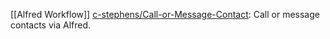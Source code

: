 


[[Alfred Workflow]]
[c-stephens/Call-or-Message-Contact](https://github.com/c-stephens/Call-or-Message-Contact): Call or message contacts via Alfred.


